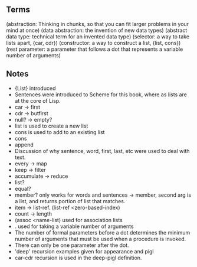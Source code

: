 Terms
-----
(abstraction: Thinking in chunks, so that you can fit larger problems in your mind at once)
(data abstraction: the invention of new data types)
(abstract data type: technical term for an invented data type)
(selector: a way to take lists apart, {car, cdr})
(constructor: a way to construct a list, {list, cons})
(rest parameter: a parameter that follows a dot that represents a variable number of arguments)

Notes
-----
* {List} introduced
* Sentences were introduced to Scheme for this book, where as lists are at the core of Lisp.
* car -> first
* cdr -> butfirst
* null? -> empty?
* list is used to create a new list
* cons is used to add to an existing list
* cons <element> <list>
* append <list> <list>
* Discussion of why sentence, word, first, last, etc were used to deal with text.
* every -> map
* keep -> filter
* accumulate -> reduce
* list?
* equal?
* member? only works for words and sentences -> member, second arg is a list, and returns portion of list that matches.
* item -> list-ref. (list-ref <list> <zero-based-index)
* count -> length
* (assoc <name> <name-list) used for association lists
* . used for taking a variable number of arguments
* The number of formal parameters before a dot determines the minimum number of arguments that must be used when a procedure is invoked.
* There can only be one parameter after the dot.
* 'deep' recursion examples given for appearance and pigl
* car-cdr recursion is used in the deep-pigl definition.
